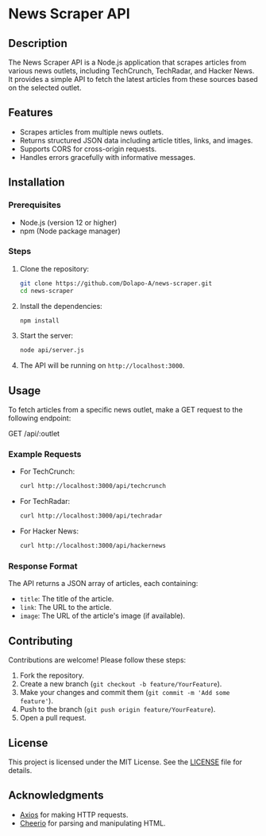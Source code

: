 # News Scraper API

## Description

The News Scraper API is a Node.js application that scrapes articles from various news outlets, including TechCrunch, TechRadar, and Hacker News. It provides a simple API to fetch the latest articles from these sources based on the selected outlet.

## Features

- Scrapes articles from multiple news outlets.
- Returns structured JSON data including article titles, links, and images.
- Supports CORS for cross-origin requests.
- Handles errors gracefully with informative messages.

## Installation

### Prerequisites

- Node.js (version 12 or higher)
- npm (Node package manager)

### Steps

1. Clone the repository:

   ```bash
   git clone https://github.com/Dolapo-A/news-scraper.git
   cd news-scraper
   ```

2. Install the dependencies:

   ```bash
   npm install
   ```

3. Start the server:

   ```bash
   node api/server.js
   ```

4. The API will be running on `http://localhost:3000`.

## Usage

To fetch articles from a specific news outlet, make a GET request to the following endpoint:

GET /api/:outlet

### Example Requests

- For TechCrunch:

  ```bash
  curl http://localhost:3000/api/techcrunch
  ```

- For TechRadar:

  ```bash
  curl http://localhost:3000/api/techradar
  ```

- For Hacker News:
  ```bash
  curl http://localhost:3000/api/hackernews
  ```

### Response Format

The API returns a JSON array of articles, each containing:

- `title`: The title of the article.
- `link`: The URL to the article.
- `image`: The URL of the article's image (if available).

## Contributing

Contributions are welcome! Please follow these steps:

1. Fork the repository.
2. Create a new branch (`git checkout -b feature/YourFeature`).
3. Make your changes and commit them (`git commit -m 'Add some feature'`).
4. Push to the branch (`git push origin feature/YourFeature`).
5. Open a pull request.

## License

This project is licensed under the MIT License. See the [LICENSE](LICENSE) file for details.

## Acknowledgments

- [Axios](https://axios-http.com/) for making HTTP requests.
- [Cheerio](https://cheerio.js.org/) for parsing and manipulating HTML.
